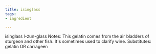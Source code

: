```yaml
---
title: isinglass
tags:
- ingredient

---
```

isinglass I-zun-glass Notes: This gelatin comes from the air bladders of sturgeon and other fish. It's sometimes used to clarify wine. Substitutes: gelatin OR carrageen

